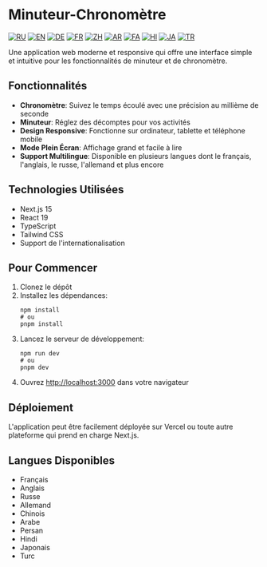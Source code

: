 # Minuteur-Chronomètre

[![RU](https://img.shields.io/badge/Русский-🇷🇺-blue.svg)](README.ru.md)
[![EN](https://img.shields.io/badge/English-🇬🇧-red.svg)](README.md)
[![DE](https://img.shields.io/badge/Deutsch-🇩🇪-gold.svg)](README.de.md)
[![FR](https://img.shields.io/badge/Français-🇫🇷-purple.svg)](README.fr.md)
[![ZH](https://img.shields.io/badge/中文-🇨🇳-maroon.svg)](README.zh.md)
[![AR](https://img.shields.io/badge/العربية-🇦🇪-green.svg)](README.ar.md)
[![FA](https://img.shields.io/badge/فارسی-🇮🇷-orange.svg)](README.fa.md)
[![HI](https://img.shields.io/badge/हिंदी-🇮🇳-teal.svg)](README.hi.md)
[![JA](https://img.shields.io/badge/日本語-🇯🇵-lightblue.svg)](README.ja.md)
[![TR](https://img.shields.io/badge/Türkçe-🇹🇷-darkred.svg)](README.tr.md)

Une application web moderne et responsive qui offre une interface simple et intuitive pour les fonctionnalités de minuteur et de chronomètre.

## Fonctionnalités

- **Chronomètre**: Suivez le temps écoulé avec une précision au millième de seconde
- **Minuteur**: Réglez des décomptes pour vos activités
- **Design Responsive**: Fonctionne sur ordinateur, tablette et téléphone mobile
- **Mode Plein Écran**: Affichage grand et facile à lire
- **Support Multilingue**: Disponible en plusieurs langues dont le français, l'anglais, le russe, l'allemand et plus encore

## Technologies Utilisées

- Next.js 15
- React 19
- TypeScript
- Tailwind CSS
- Support de l'internationalisation

## Pour Commencer

1. Clonez le dépôt
2. Installez les dépendances:
   ```
   npm install
   # ou
   pnpm install
   ```
3. Lancez le serveur de développement:
   ```
   npm run dev
   # ou
   pnpm dev
   ```
4. Ouvrez [http://localhost:3000](http://localhost:3000) dans votre navigateur

## Déploiement

L'application peut être facilement déployée sur Vercel ou toute autre plateforme qui prend en charge Next.js.

## Langues Disponibles

- Français
- Anglais
- Russe
- Allemand
- Chinois
- Arabe
- Persan
- Hindi
- Japonais
- Turc
